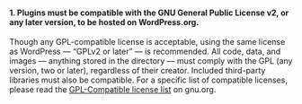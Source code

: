 <h4>1. Plugins must be compatible with the GNU General Public License v2, or any later version, to be hosted on WordPress.org.</h4>

Though any GPL-compatible license is acceptable, using the same license as WordPress — “GPLv2 or later” — is recommended. All code, data, and images — anything stored in the directory — must comply with the GPL (any version, two or later), regardless of their creator. Included third-party libraries must also be compatible. For a specific list of compatible licenses, please read the <a href="https://www.gnu.org/philosophy/license-list.html#GPLCompatibleLicenses">GPL-Compatible license list</a> on gnu.org.